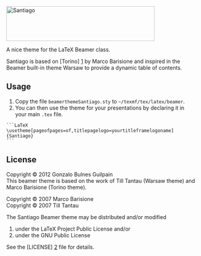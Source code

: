 <img src="https://gonzalobulnes.com/shared/santiago-branding.png" alt="Santiago" height="92" width="393" />

A nice theme for the LaTeX Beamer class.

Santiago is based on [Torino] [1] by Marco Barisione and inspired in the Beamer built-in theme Warsaw to provide a dynamic table of contents.

  [1]: http://blog.barisione.org/2007-09/torino-a-pretty-theme-for-latex-beamer/

## Usage

  1. Copy the file `beamerthemeSantiago.sty` to `~/texmf/tex/latex/beamer`.
  2. You can then use the theme for your presentations by declaring it in your main `.tex` file.

    ```LaTeX
    \usetheme[pageofpages=of,titlepagelogo=yourtitleframelogoname]{Santiago}
    ``` 

## License

Copyright &copy; 2012 Gonzalo Bulnes Guilpain<br/>
This beamer theme is based on the work of
Till Tantau (Warsaw theme) and Marco Barisione (Torino theme).

Copyright &copy; 2007 Marco Barisione<br/>
Copyright &copy; 2007 Till Tantau

The Santiago Beamer theme may be distributed and/or modified

  1. under the LaTeX Project Public License and/or
  2. under the GNU Public License

See the [LICENSE] [2] file for details.

  [2]: https://github.com/gonzalo-bulnes/santiago-beamer-theme/blob/master/LICENSE
